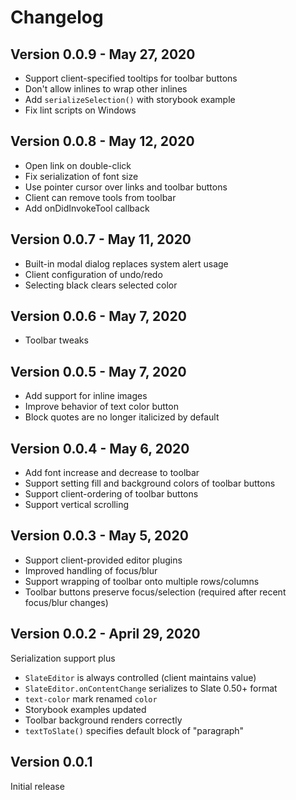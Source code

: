 # Changelog

## Version 0.0.9 - May 27, 2020

- Support client-specified tooltips for toolbar buttons
- Don't allow inlines to wrap other inlines
- Add `serializeSelection()` with storybook example
- Fix lint scripts on Windows

## Version 0.0.8 - May 12, 2020

- Open link on double-click
- Fix serialization of font size
- Use pointer cursor over links and toolbar buttons
- Client can remove tools from toolbar
- Add onDidInvokeTool callback

## Version 0.0.7 - May 11, 2020

- Built-in modal dialog replaces system alert usage
- Client configuration of undo/redo
- Selecting black clears selected color

## Version 0.0.6 - May 7, 2020

- Toolbar tweaks

## Version 0.0.5 - May 7, 2020

- Add support for inline images
- Improve behavior of text color button
- Block quotes are no longer italicized by default

## Version 0.0.4 - May 6, 2020

- Add font increase and decrease to toolbar
- Support setting fill and background colors of toolbar buttons
- Support client-ordering of toolbar buttons
- Support vertical scrolling

## Version 0.0.3 - May 5, 2020

- Support client-provided editor plugins
- Improved handling of focus/blur
- Support wrapping of toolbar onto multiple rows/columns
- Toolbar buttons preserve focus/selection (required after recent focus/blur changes)

## Version 0.0.2 - April 29, 2020

Serialization support plus
- `SlateEditor` is always controlled (client maintains value)
- `SlateEditor.onContentChange` serializes to Slate 0.50+ format
- `text-color` mark renamed `color`
- Storybook examples updated
- Toolbar background renders correctly
- `textToSlate()` specifies default block of "paragraph"

## Version 0.0.1

Initial release
